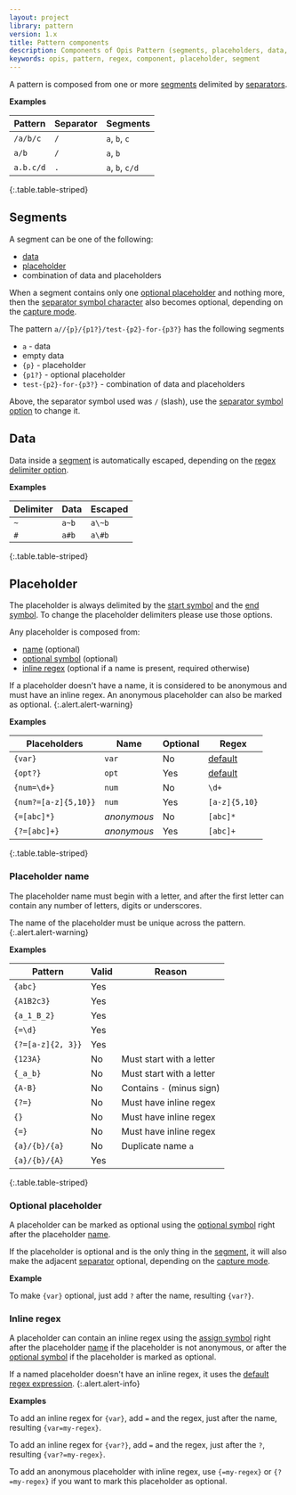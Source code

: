 ```yaml
---
layout: project
library: pattern
version: 1.x
title: Pattern components
description: Components of Opis Pattern (segments, placeholders, data, inline regex).
keywords: opis, pattern, regex, component, placeholder, segment
---
```


A pattern is composed from one or more [segments](#segments) delimited by
 [separators](options.html#separator_symbol).

**Examples**

| Pattern | Separator | Segments |
|---|---|---|
| `/a/b/c` | `/` | `a`, `b`, `c` |
| `a/b` | `/` | `a`, `b` |
| `a.b.c/d` | `.` | `a`, `b`, `c/d` |
{:.table.table-striped}

## Segments

A segment can be one of the following:
- [data](#data)
- [placeholder](#placeholder)
- combination of data and placeholders

When a segment contains only one [optional placeholder](#optional-placeholder) and nothing more,
then the [separator symbol character](options.html#separator_symbol)
 also becomes optional, depending on the [capture mode](options.html#capture_mode).

The pattern `a//{p}/{p1?}/test-{p2}-for-{p3?}`
has the following segments
- `a` - data
- empty data
- `{p}` - placeholder
- `{p1?}` - optional placeholder
- `test-{p2}-for-{p3?}` - combination of data and placeholders

Above, the separator symbol used was `/` (slash), use the
[separator symbol option](options.html#separator_symbol)
to change it.

## Data

Data inside a [segment](#segments) is automatically escaped, depending
on the [regex delimiter option](options.html#regex_delimiter).

**Examples**

|Delimiter|Data|Escaped|
|---|---|---|
|`~`|`a~b`|`a\~b`|
|`#`|`a#b`|`a\#b`|
{:.table.table-striped}

## Placeholder

The placeholder is always delimited by the
[start symbol](options.html#start_symbol) and the [end symbol](options.html#end_symbol).
To change the placeholder delimiters please use those options.

Any placeholder is composed from:
- [name](#placeholder-name) (optional)
- [optional symbol](#optional-placeholder) (optional)
- [inline regex](#inline-regex) (optional if a name is present, required otherwise)

If a placeholder doesn't have a name, it is considered to be anonymous and must have
an inline regex. An anonymous placeholder can also be marked as optional.
{:.alert.alert-warning}

**Examples**

| Placeholders|Name|Optional|Regex|
|---|---|---|---|
| `{var}`|`var`|No|[default](options.html#default_regex_exp)|
|`{opt?}`|`opt`|Yes|[default](options.html#default_regex_exp)|
|`{num=\d+}`|`num`|No|`\d+`|
|`{num?=[a-z]{5,10}}`|`num`|Yes|`[a-z]{5,10}`|
|`{=[abc]*}`| *anonymous* |No|`[abc]*`|
|`{?=[abc]+}`| *anonymous* |Yes|`[abc]+`|
{:.table.table-striped}

### Placeholder name

The placeholder name must begin with a letter, and after the first letter
 can contain any number of letters, digits or underscores.

The name of the placeholder must be unique across the pattern.
{:.alert.alert-warning}

**Examples**

| Pattern | Valid | Reason |
|---|---|---|
| `{abc}` | Yes |  |
| `{A1B2c3}` | Yes |  |
| `{a_1_B_2}` | Yes |  |
| `{=\d}` | Yes |  |
| `{?=[a-z]{2, 3}}` | Yes |  |
| `{123A}` | No | Must start with a letter |
| `{_a_b}` | No | Must start with a letter |
| `{A-B}` | No | Contains `-` (minus sign) |
| `{?=}` | No | Must have inline regex |
| `{}` | No | Must have inline regex |
| `{=}` | No | Must have inline regex |
| `{a}/{b}/{a}` | No | Duplicate name `a` |
| `{a}/{b}/{A}` | Yes |  |
{:.table.table-striped}

### Optional placeholder

A placeholder can be marked as optional using the
[optional symbol](options.html#opt_symbol)
right after the placeholder [name](#placeholder-name).

If the placeholder is optional and is the only thing in the
[segment](#segments), it will also make the adjacent [separator](#options.html#separator_symbol) optional,
depending on the [capture mode](options.html#capture_mode).

**Example**

To make `{var}` optional, just add `?` after the name, resulting
`{var?}`.

### Inline regex

A placeholder can contain an inline regex using the
[assign symbol](options.html#assign_symbol) right after the
placeholder [name](#placeholder-name) if the placeholder is not anonymous, 
or after the [optional symbol](options.html#opt_symbol) if the placeholder is marked
as optional.

If a named placeholder doesn't have an inline regex, it uses the
[default regex expression](options.html#default_regex_exp).
{:.alert.alert-info}

**Examples**

To add an inline regex for `{var}`, add `=` and the regex, just after the name,
resulting `{var=my-regex}`.

To add an inline regex for `{var?}`, add `=` and the regex, just after the `?`,
resulting `{var?=my-regex}`.

To add an anonymous placeholder with inline regex, use `{=my-regex}` 
or `{?=my-regex}` if you want to mark this placeholder as optional.
